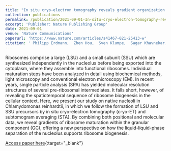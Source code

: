```yaml
---
title: "In situ cryo-electron tomography reveals gradient organization of ribosome biogenesis in intact nucleoli"
collection: publications
permalink: /publication/2021-09-01-In-situ-cryo-electron-tomography-reveals-gradient-organization-of-ribosome-biogenesis-in-intact-nucleoli
excerpt: 'Publisher: Nature Publishing Group'
date: 2021-09-01
venue: 'Nature Communications'
paperurl: 'https://www.nature.com/articles/s41467-021-25413-w'
citation: ' Philipp Erdmann,  Zhen Hou,  Sven Klumpe,  Sagar Khavnekar,  Florian Beck,  Florian Wilfling,  Jürgen Plitzko,  Wolfgang Baumeister, &quot;In situ cryo-electron tomography reveals gradient organization of ribosome biogenesis in intact nucleoli.&quot; Nature Communications, 2021.'
---
```

Ribosomes comprise a large (LSU) and a small subunit (SSU) which are synthesized independently in the nucleolus before being exported into the cytoplasm, where they assemble into functional ribosomes. Individual maturation steps have been analyzed in detail using biochemical methods, light microscopy and conventional electron microscopy (EM). In recent years, single particle analysis (SPA) has yielded molecular resolution structures of several pre-ribosomal intermediates. It falls short, however, of revealing the spatiotemporal sequence of ribosome biogenesis in the cellular context. Here, we present our study on native nucleoli in Chlamydomonas reinhardtii, in which we follow the formation of LSU and SSU precursors by in situ cryo-electron tomography (cryo-ET) and subtomogram averaging (STA). By combining both positional and molecular data, we reveal gradients of ribosome maturation within the granular component (GC), offering a new perspective on how the liquid-liquid-phase separation of the nucleolus supports ribosome biogenesis.

[Access paper here](https://www.nature.com/articles/s41467-021-25413-w){:target="_blank"}
